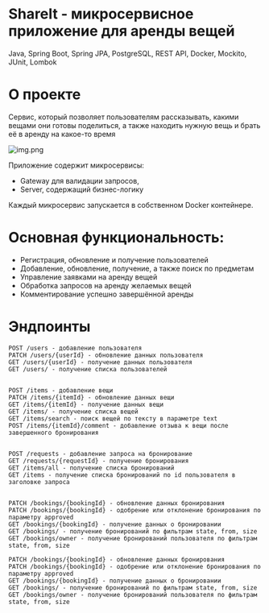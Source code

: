 # ShareIt - микросервисное приложение для аренды вещей

Java, Spring Boot, Spring JPA, PostgreSQL, REST API, Docker, Mockito, JUnit, Lombok

# О проекте

Сервис, который позволяет пользователям рассказывать, какими вещами они готовы поделиться, а также находить нужную вещь и брать её в аренду на какое-то время

![img.png](img.png)

Приложение содержит микросервисы:

   - Gateway для валидации запросов,
   - Server, содержащий бизнес-логику

Каждый микросервис запускается в собственном Docker контейнере.
# Основная функциональность:

   - Регистрация, обновление и получение пользователей
   - Добавление, обновление, получение, а также поиск по предметам
   - Управление заявками на аренду вещей
   - Обработка запросов на аренду желаемых вещей
   - Комментирование успешно завершённой аренды

# Эндпоинты

    POST /users - добавление пользователя
    PATCH /users/{userId} - обновление данных пользователя
    GET /users/{userId} - получение данных пользователя
    GET /users/ - получение списка пользователей


    POST /items - добавление вещи
    PATCH /items/{itemId} - обновление данных вещи
    GET /items/{itemId} - получение данных вещи
    GET /items/ - получение списка вещей
    GET /items/search - поиск вещей по тексту в параметре text
    POST /items/{itemId}/comment - добавление отзыва к вещи после завершенного бронирования


    POST /requests - добавление запроса на бронирование
    GET /requests/{requestId} - получение бронирования
    GET /items/all - получение списка бронирований
    GET /items - получение списка бронирований по id пользователя в заголовке запроса


    PATCH /bookings/{bookingId} - обновление данных бронирования
    PATCH /bookings/{bookingId} - одобрение или отклонение бронирования по параметру approved
    GET /bookings/{bookingId} - получение данных о бронировании
    GET /bookings/ - получение бронирований по фильтрам state, from, size
    GET /bookings/owner - получение бронирований пользователя по фильтрам state, from, size

    PATCH /bookings/{bookingId} - обновление данных бронирования
    PATCH /bookings/{bookingId} - одобрение или отклонение бронирования по параметру approved
    GET /bookings/{bookingId} - получение данных о бронировании
    GET /bookings/ - получение бронирований по фильтрам state, from, size
    GET /bookings/owner - получение бронирований пользователя по фильтрам state, from, size
